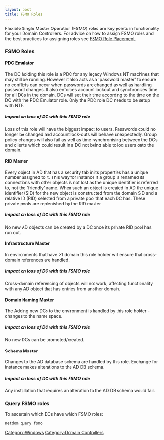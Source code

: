 ```yaml
---
layout: post 
title: FSMO Roles
---
```


Flexible Single Master Operation (FSMO) roles are key points in
functionality for your Domain Controllers. For advice on how to assign
FSMO roles and the best practices for assigning roles see [FSMO Role
Placement](FSMO_Role_Placement "wikilink").

### FSMO Roles

#### PDC Emulator

The DC holding this role is a PDC for any legacy Windows NT machines
that may still be running. However it also acts as a \'password master\'
to ensure no conflicts can occur when passwords are changed as well as
handling password changes. It also enforces account lockout and
synchronises time for all DCs in the domain. DCs will set their time
according to the time on the DC with the PDC Emulator role. Only the PDC
role DC needs to be setup with NTP.

##### Impact on loss of DC with this FSMO role

Loss of this role will have the biggest impact to users. Passwords could
no longer be changed and account lock-outs will behave unexpectedly.
Group policy changes will also fail as well as time-synchronising
between the DCs and clients which could result in a DC not being able to
log users onto the domain.

#### RID Master

Every object in AD that has a security tab in its properties has a
unique number assigned to it. This way for instance if a group is
renamed its connections with other objects is not lost as the unique
identifier is referred to, not the \'friendly\' name. When such an
object is created in AD the unique identifier (SID) for the new object
is constructed from the domain SID and a relative ID (RID) selected from
a private pool that each DC has. These private pools are replenished by
the RID master.

##### Impact on loss of DC with this FSMO role

No new AD objects can be created by a DC once its private RID pool has
run out.

#### Infrastructure Master

In environments that have \>1 domain this role holder will ensure that
cross-domain references are handled.

##### Impact on loss of DC with this FSMO role

Cross-domain referencing of objects will not work, affecting
functionality with any AD object that has entries from another domain.

#### Domain Naming Master

The Adding new DCs to the environment is handled by this role holder -
changes to the name space.

##### Impact on loss of DC with this FSMO role

No new DCs can be promoted/created.

#### Schema Master

Changes to the AD database schema are handled by this role. Exchange for
instance makes alterations to the AD DB schema.

##### Impact on loss of DC with this FSMO role

Any installation that requires an alteration to the AD DB schema would
fail.

### Query FSMO roles

To ascertain which DCs have which FSMO roles:

    netdom query fsmo

[Category:Windows](Category:Windows "wikilink") [Category:Domain
Controllers](Category:Domain_Controllers "wikilink")
